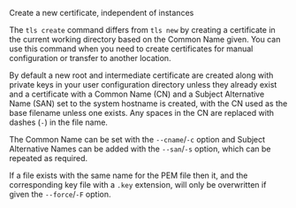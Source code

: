Create a new certificate, independent of instances

The `tls create` command differs from `tls new` by creating a certificate in the current working directory based on the Common Name given. You can use this command when you need to create certificates for manual configuration or transfer to another location.

By default a new root and intermediate certificate are created along with private keys in your user configuration directory unless they already exist and a certificate with a Common Name (CN) and a Subject Alternative Name (SAN) set to the system hostname is created, with the CN used as the base filename unless one exists. Any spaces in the CN are replaced with dashes (`-`) in the file name.

The Common Name can be set with the `--cname`/`-c` option and Subject Alternative Names can be added with the `--san`/`-s` option, which can be repeated as required.

If a file exists with the same name for the PEM file then it, and the corresponding key file with a `.key` extension, will only be overwritten if given the `--force`/`-F` option.
